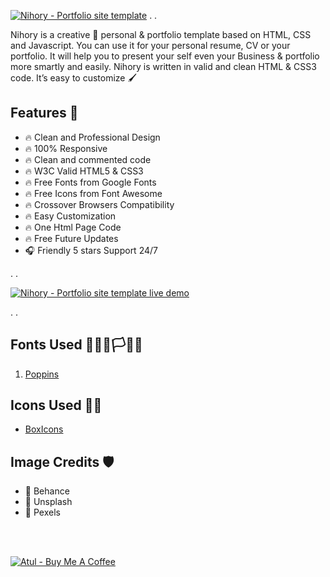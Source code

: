 [![Nihory - Portfolio site template](https://i.ibb.co/Y8CRzL4/Nihory-basic-preview-image.png)](https://nihory-basic.netlify.app/)
.
.

Nihory is a creative 🌈 personal & portfolio template based on HTML, CSS and Javascript. You can use it for your personal resume, CV or your portfolio. It will help you to present your self even your Business & portfolio more smartly and easily. Nihory is written in valid and clean HTML & CSS3 code. It’s easy to customize 🖌


## Features 🧯

* 🔥 Clean and Professional Design
* 🔥 100% Responsive
* 🔥 Clean and commented code
* 🔥 W3C Valid HTML5 & CSS3
* 🔥 Free Fonts from Google Fonts
* 🔥 Free Icons from Font Awesome
* 🔥 Crossover Browsers Compatibility
* 🔥 Easy Customization
* 🔥 One Html Page Code
* 🔥 Free Future Updates
* 🎧 Friendly 5 stars Support 24/7

.
.

[![Nihory - Portfolio site template live demo](https://i.ibb.co/vwN8cgW/live-demo.png)](https://nihory-basic.netlify.app/)

.
.

## Fonts Used 🏴‍☠️🏴🏳🏳‍🌈
1) [Poppins](https://fonts.google.com/specimen/Poppins?query=pop)



## Icons Used 🥑🌴
- [BoxIcons](https://boxicons.com/)



## Image Credits 🛡
* 📸 Behance
* 📸 Unsplash
* 📸 Pexels
<br/>
<br/>


[![Atul - Buy Me A Coffee](https://i.ibb.co/7rR9S4L/buy-me-a-coffee.png)](https://www.buymeacoffee.com/atulcodex)
